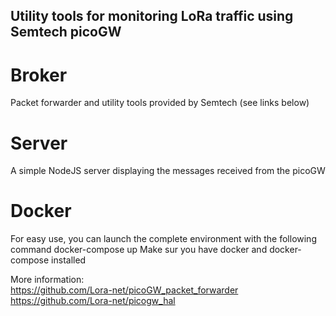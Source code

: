 ## Utility tools for monitoring LoRa traffic using Semtech picoGW

# Broker

Packet forwarder and utility tools provided by Semtech (see links below)

# Server

A simple NodeJS server displaying the messages received from the picoGW


# Docker
For easy use, you can launch the complete environment with the following command
docker-compose up
Make sur you have docker and docker-compose installed


More information:  
https://github.com/Lora-net/picoGW_packet_forwarder  
https://github.com/Lora-net/picogw_hal  
